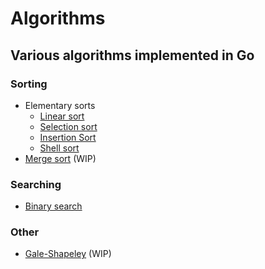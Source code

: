 Algorithms
==========

Various algorithms implemented in Go
------------------------------------

### Sorting
* Elementary sorts
    * [Linear sort](https://github.com/oyvinddd/algorithms/blob/master/sorting/linearsort/linearsort.go "Go to page")
    * [Selection sort](https://github.com/oyvinddd/algorithms/blob/master/sorting/selectionsort/selectionsort.go "Go to page")
    * [Insertion Sort](https://github.com/oyvinddd/algorithms/blob/master/sorting/insertionsort/insertionsort.go "Go to page")
    * [Shell sort](https://github.com/oyvinddd/algorithms/blob/master/sorting/shellsort/shellsort.go "Go to page")
* [Merge sort](https://github.com/oyvinddd/algorithms/blob/master/sorting/mergesort/mergesort.go "Go to page") (WIP)

### Searching
* [Binary search](https://github.com/oyvinddd/algorithms/blob/master/searching/binarysearch.go "Go to page")

### Other
* [Gale-Shapeley](https://github.com/oyvinddd/algorithms/blob/master/other/galeshapeley/galeshapeley.go "Go to page") (WIP)